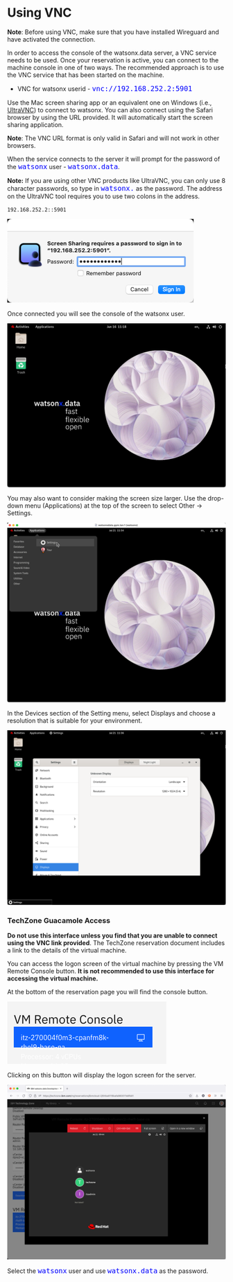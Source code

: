 # Using VNC 

**Note**: Before using VNC, make sure that you have installed Wireguard and have activated the connection.

In order to access the console of the watsonx.data server, a VNC service needs to be used. Once your reservation is active, you can connect to the machine console in one of two ways. The recommended approach is to use the VNC service that has been started on the machine. 

   * VNC for watsonx userid - <code style="color:blue;font-size:medium;">vnc://192.168.252.2:5901</code>

Use the Mac screen sharing app or an equivalent one on Windows (i.e., <a href="https://www.uvnc.com/downloads/ultravnc.html" target="_blank">UltraVNC</a>) to connect to watsonx. You can also connect using the Safari browser by using the URL provided. It will automatically start the screen sharing application.

**Note**: The VNC URL format is only valid in Safari and will not work in other browsers.
 
When the service connects to the server it will prompt for the password of the <code style="color:blue;font-size:medium;">watsonx</code> user - <code style="color:blue;font-size:medium;">watsonx.data</code>.

**Note:** If you are using other VNC products like UltraVNC, you can only use 8 character passwords, so type in <code style="color:blue;font-size:medium;">watsonx.</code> as the password. The address on the UltraVNC tool requires you to use two colons in the address.

```
192.168.252.2::5901
```

![Browser](wxd-images/vnc-password.png)
 
Once connected you will see the console of the watsonx user.

![Browser](wxd-images/vnc-console.png)

You may also want to consider making the screen size larger. Use the drop-down menu (Applications) at the top of the screen to select Other -> Settings. 

![Browser](wxd-images/vnc-settings.png)

In the Devices section of the Setting menu, select Displays and choose a resolution that is suitable for your environment.

![Browser](wxd-images/wxd-resolution.png)

### TechZone Guacamole Access
**Do not use this interface unless you find that you are unable to connect using the VNC link provided**. The TechZone reservation document includes a link to the details of the virtual machine.

You can access the logon screen of the virtual machine by pressing the VM Remote Console button. **It is not recommended to use this interface for accessing the virtual machine.**

At the bottom of the reservation page you will find the console button.

![Browser](wxd-images/techzone-console.png)

Clicking on this button will display the logon screen for the server.

![Browser](wxd-images/techzone-guacamole.png)

Select the <code style="color:blue;font-size:medium;">watsonx</code> user and use <code style="color:blue;font-size:medium;">watsonx.data</code> as the password.
